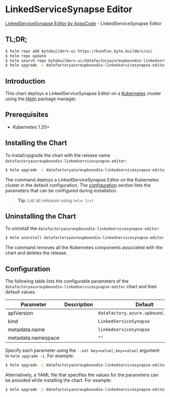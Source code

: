 # LinkedServiceSynapse Editor

[LinkedServiceSynapse Editor by AppsCode](https://byte.builders) - LinkedServiceSynapse Editor

## TL;DR;

```bash
$ helm repo add bytebuilders-ui https://bundles.byte.builders/ui/
$ helm repo update
$ helm search repo bytebuilders-ui/datafactoryazureupboundio-linkedservicesynapse-editor --version=v0.4.18
$ helm upgrade -i datafactoryazureupboundio-linkedservicesynapse-editor bytebuilders-ui/datafactoryazureupboundio-linkedservicesynapse-editor -n default --create-namespace --version=v0.4.18
```

## Introduction

This chart deploys a LinkedServiceSynapse Editor on a [Kubernetes](http://kubernetes.io) cluster using the [Helm](https://helm.sh) package manager.

## Prerequisites

- Kubernetes 1.20+

## Installing the Chart

To install/upgrade the chart with the release name `datafactoryazureupboundio-linkedservicesynapse-editor`:

```bash
$ helm upgrade -i datafactoryazureupboundio-linkedservicesynapse-editor bytebuilders-ui/datafactoryazureupboundio-linkedservicesynapse-editor -n default --create-namespace --version=v0.4.18
```

The command deploys a LinkedServiceSynapse Editor on the Kubernetes cluster in the default configuration. The [configuration](#configuration) section lists the parameters that can be configured during installation.

> **Tip**: List all releases using `helm list`

## Uninstalling the Chart

To uninstall the `datafactoryazureupboundio-linkedservicesynapse-editor`:

```bash
$ helm uninstall datafactoryazureupboundio-linkedservicesynapse-editor -n default
```

The command removes all the Kubernetes components associated with the chart and deletes the release.

## Configuration

The following table lists the configurable parameters of the `datafactoryazureupboundio-linkedservicesynapse-editor` chart and their default values.

|     Parameter      | Description |                      Default                      |
|--------------------|-------------|---------------------------------------------------|
| apiVersion         |             | <code>datafactory.azure.upbound.io/v1beta1</code> |
| kind               |             | <code>LinkedServiceSynapse</code>                 |
| metadata.name      |             | <code>linkedservicesynapse</code>                 |
| metadata.namespace |             | <code>""</code>                                   |


Specify each parameter using the `--set key=value[,key=value]` argument to `helm upgrade -i`. For example:

```bash
$ helm upgrade -i datafactoryazureupboundio-linkedservicesynapse-editor bytebuilders-ui/datafactoryazureupboundio-linkedservicesynapse-editor -n default --create-namespace --version=v0.4.18 --set apiVersion=datafactory.azure.upbound.io/v1beta1
```

Alternatively, a YAML file that specifies the values for the parameters can be provided while
installing the chart. For example:

```bash
$ helm upgrade -i datafactoryazureupboundio-linkedservicesynapse-editor bytebuilders-ui/datafactoryazureupboundio-linkedservicesynapse-editor -n default --create-namespace --version=v0.4.18 --values values.yaml
```
